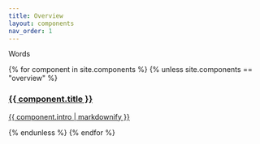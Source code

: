 ```yaml
---
title: Overview
layout: components
nav_order: 1
---
```


Words

<div>
 <div class="category-tiles">
  {% for component in site.components %}
  {% unless site.components == "overview" %}
  <div>
    <a href="{{site.baseurl}}{{ component.url }}">
     <div class="category-tiles-thumb"></div>
      <h3>{{ component.title }}</h3>
      <p>{{ component.intro | markdownify }}</p>
    </a>
  </div>
  {% endunless %}
  {% endfor %}  
 </div>
</div>
